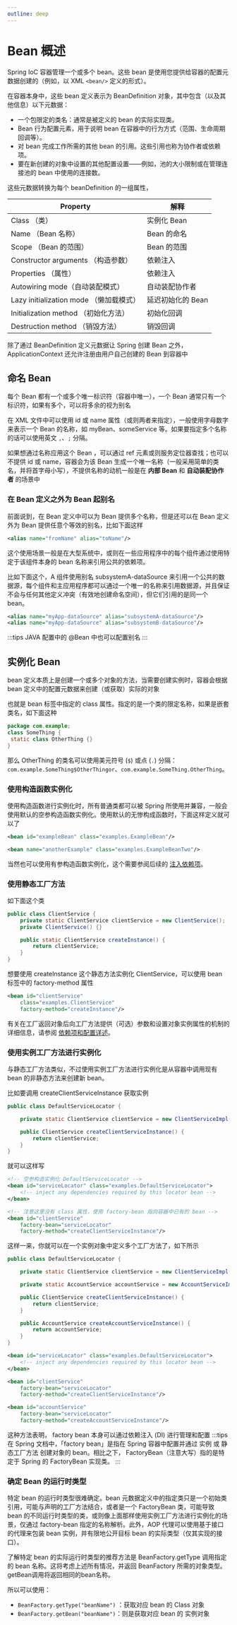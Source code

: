 ```yaml
---
outline: deep
---
```

# Bean 概述

Spring IoC 容器管理一个或多个 bean。这些 bean 是使用您提供给容器的配置元数据创建的（例如，以 XML `<bean/>` 定义的形式）。

在容器本身中，这些 bean 定义表示为 BeanDefinition 对象，其中包含（以及其他信息）以下元数据：

- 一个包限定的类名：通常是被定义的 bean 的实际实现类。
- Bean 行为配置元素，用于说明 bean 在容器中的行为方式（范围、生命周期回调等）。
- 对 bean 完成工作所需的其他 bean 的引用。这些引用也称为协作者或依赖项。
- 要在新创建的对象中设置的其他配置设置——例如，池的大小限制或在管理连接池的 bean 中使用的连接数。

这些元数据转换为每个 beanDefinition 的一组属性，

| **Property** | **解释** |
| --- | --- |
| Class （类） | 实例化 Bean |
| Name （Bean 名称） | Bean 的命名 |
| Scope （Bean 的范围） | Bean 的范围 |
| Constructor arguments （构造参数） | 依赖注入 |
| Properties （属性） | 依赖注入 |
| Autowiring mode（自动装配模式） | 自动装配协作者 |
| Lazy initialization mode （懒加载模式） | 延迟初始化的 Bean |
| Initialization method （初始化方法） | 初始化回调 |
| Destruction method （销毁方法） | 销毁回调 |

除了通过 BeanDefinition 定义元数据让 Spring 创建 Bean 之外，ApplicationContext 还允许注册由用户自己创建的 Bean 到容器中

<a name="DIxQ6"></a>

## 命名 Bean

每个 Bean 都有一个或多个唯一标识符（容器中唯一），一个 Bean 通常只有一个标识符，如果有多个，可以将多余的视为别名

在 XML 文件中可以使用 id 或 name 属性（或则两者来指定），一般使用字母数字来表示一个 Bean 的名称，如 myBean、someService 等。如果要指定多个名称的话可以使用英文 `,`、`;` 分隔。

如果想通过名称应用这个 Bean ，可以通过 ref 元素或则服务定位器查找；也可以不提供 id 或  name，容器会为该 Bean 生成一个唯一名称（一般采用简单的类名，并将首字母小写），不提供名称的动机一般是在 **内部 Bean** 和 **自动装配协作者** 的场景中

<a name="pIMmh"></a>

### 在 Bean 定义之外为 Bean 起别名

前面说到，在 Bean 定义中可以为 Bean 提供多个名称，但是还可以在 Bean 定义外为 Bean 提供任意个等效的别名，比如下面这样

```xml
<alias name="fromName" alias="toName"/>
```

这个使用场景一般是在大型系统中，或则在一些应用程序中的每个组件通过使用特定于该组件本身的 bean 名称来引用公共的依赖项。

比如下面这个，A 组件使用别名 subsystemA-dataSource 来引用一个公共的数据源，每个组件和主应用程序都可以通过一个唯一的名称来引用数据源，并且保证不会与任何其他定义冲突（有效地创建命名空间），但它们引用的是同一个 bean。

```xml
<alias name="myApp-dataSource" alias="subsystemA-dataSource"/>
<alias name="myApp-dataSource" alias="subsystemB-dataSource"/>
```

:::tips
JAVA 配置中的 @Bean 中也可以配置别名
:::

<a name="pR4Oe"></a>

## 实例化 Bean

bean 定义本质上是创建一个或多个对象的方法，当需要创建实例时，容器会根据 bean 定义中的配置元数据来创建（或获取）实际的对象

也就是 bean 标签中指定的 class 属性。指定的是一个类的限定名称，如果是嵌套类名，如下面这种

```java
package com.example;
class SomeThing {
 static class OtherThing {}
} 
```

那么 OtherThing 的类名可以使用美元符号 (`$`) 或点 (`.`) 分隔： `com.example.SomeThing$OtherThingor`、`com.example.SomeThing.OtherThing`。

<a name="dbLiZ"></a>

### 使用构造函数实例化

使用构造函数进行实例化时，所有普通类都可以被 Spring 所使用并兼容，一般会使用默认的空参构造函数实例化。使用默认的无惨构成函数时，下面这样定义就可以了

```xml
<bean id="exampleBean" class="examples.ExampleBean"/>

<bean name="anotherExample" class="examples.ExampleBeanTwo"/>
```

当然也可以使用有参构造函数实例化，这个需要参阅后续的 [注入依赖项](https://docs.spring.io/spring-framework/docs/current/reference/html/core.html#beans-factory-collaborators)。

<a name="pmqnP"></a>

### 使用静态工厂方法

如下面这个类

```java
public class ClientService {
    private static ClientService clientService = new ClientService();
    private ClientService() {}

    public static ClientService createInstance() {
        return clientService;
    }
}
```

想要使用 createInstance 这个静态方法实例化 ClientService，可以使用 bean 标签中的 factory-method 属性

```xml
<bean id="clientService"
    class="examples.ClientService"
    factory-method="createInstance"/>
```

有关在工厂返回对象后向工厂方法提供（可选）参数和设置对象实例属性的机制的详细信息，请参阅 [依赖项和配置详述](https://docs.spring.io/spring-framework/docs/current/reference/html/core.html#beans-factory-properties-detailed)。

<a name="PlScu"></a>

### 使用实例工厂方法进行实例化

与静态工厂方法类似，不过使用实例工厂方法进行实例化是从容器中调用现有 bean 的非静态方法来创建新 bean。

比如要调用 createClientServiceInstance 获取实例

```java
public class DefaultServiceLocator {

    private static ClientService clientService = new ClientServiceImpl();

    public ClientService createClientServiceInstance() {
        return clientService;
    }
}
```

就可以这样写

```xml
<!-- 空参构造实例化 DefaultServiceLocator -->
<bean id="serviceLocator" class="examples.DefaultServiceLocator">
    <!-- inject any dependencies required by this locator bean -->
</bean>

<!-- 注意这里没有 class 属性，使用 factory-bean 指向容器中已有的 bean -->
<bean id="clientService"
    factory-bean="serviceLocator"
    factory-method="createClientServiceInstance"/>
```

这样一来，你就可以在一个实例对象中定义多个工厂方法了，如下所示

```java
public class DefaultServiceLocator {

    private static ClientService clientService = new ClientServiceImpl();

    private static AccountService accountService = new AccountServiceImpl();

    public ClientService createClientServiceInstance() {
        return clientService;
    }

    public AccountService createAccountServiceInstance() {
        return accountService;
    }
}
```

```xml
<bean id="serviceLocator" class="examples.DefaultServiceLocator">
    <!-- inject any dependencies required by this locator bean -->
</bean>

<bean id="clientService"
    factory-bean="serviceLocator"
    factory-method="createClientServiceInstance"/>

<bean id="accountService"
    factory-bean="serviceLocator"
    factory-method="createAccountServiceInstance"/>
```

这种方法表明， factory bean 本身可以通过依赖注入 (DI) 进行管理和配置
:::tips
在 Spring 文档中，「factory bean」是指在 Spring 容器中配置并通过 实例 或 静态工厂方法 创建对象的 bean。相比之下， FactoryBean（注意大写）指的是特定于 Spring 的 FactoryBean 实现类。
:::

<a name="TIJDl"></a>

### 确定 Bean 的运行时类型

特定 bean 的运行时类型很难确定。bean 元数据定义中的指定类只是一个初始类引用，可能与声明的工厂方法结合，或者是一个 FactoryBean 类，可能导致 bean 的不同运行时类型的类，或则像上面那样使用实例工厂方法进行实例化的场景，仅通过 factory-bean 指定的名称解析。此外，AOP 代理可以使用基于接口的代理来包装 bean 实例，并有限地公开目标 bean 的实际类型（仅其实现的接口）。

了解特定 bean 的实际运行时类型的推荐方法是 BeanFactory.getType 调用指定的 bean 名称。这将考虑上述所有情况，并返回 BeanFactory 所需的对象类型。getBean调用将返回相同的bean名称。

所以可以使用：

- `BeanFactory.getType("beanName")` ：获取对应 bean 的 Class 对象
- `BeanFactory.getBean("beanName")`：则是获取对应 bean 的 实例对象
